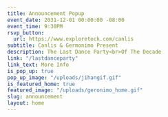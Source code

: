 ```yaml
---
title: Announcement Popup
event_date: 2031-12-01 00:00:00 -08:00
event_time: 9:30PM
rsvp_button:
  url: https://www.exploretock.com/canlis
subtitle: Canlis & Germonimo Present
description: The Last Dance Party<br>Of The Decade
link: "/lastdanceparty"
link_text: More Info
is_pop_up: true
pop_up_image: "/uploads/jihangif.gif"
is_featured_home: true
featured_image: "/uploads/geronimo_home.gif"
slug: announcement
layout: home
---
```


